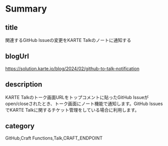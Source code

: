 # Summary

## title

関連するGitHub Issueの変更をKARTE Talkのノートに通知する

## blogUrl
https://solution.karte.io/blog/2024/02/github-to-talk-notification

## description

KARTE Talkのトーク画面URLをトップコメントに貼ったGitHub Issueがopen/closeされたとき、トーク画面にノート機能で通知します。GitHub IssuesでKARTE Talkに関するチケット管理をしている場合に利用します。

## category

GitHub,Craft Functions,Talk,CRAFT_ENDPOINT